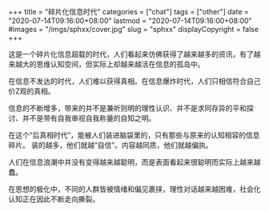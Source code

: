 +++
title = "碎片化信息时代"
categories = ["chat"]
tags = ["other"]
date = "2020-07-14T09:16:00+08:00"
lastmod = "2020-07-14T09:16:00+08:00"
#images = "/imgs/sphxx/cover.jpg"
slug = "sphxx"
displayCopyright = false
+++

这是一个碎片化信息超载的时代，人们看起来仿佛获得了越来越多的资讯，有了越来越大的思维认知空间，但实际上却越来越活在信息的孤岛中。

<!--more-->

在信息不发达的时代，人们难以获得真相。在信息爆炸时代，人们只相信符合自己价Z观的真相。

信息的不断增多，带来的并不是兼听则明的理性认识、并不是求同存异的平和探讨、并不是带有自我审视自我称量的自知之明。

在这个“后真相时代”，能被人们装进脑袋里的，只有那些与原来的认知相容的信息碎片。
装的越多，他们就越“自信”。内容越同质，他们就越偏执。

人们在信息浪潮中并没有变得越来越聪明，而是表面看起来很聪明而实际上越来越蠢。

在思想的极化中，不同的人群皆被情绪和偏见裹挟，理性对话越来越困难，社会化认知正在因此不断走向撕裂。
